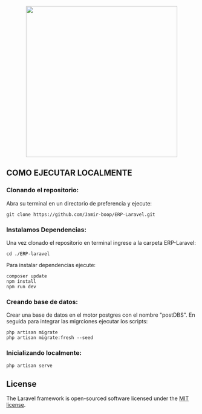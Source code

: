 <p align="center"><a href="https://laravel.com" target="_blank"><img src="https://raw.githubusercontent.com/laravel/art/master/logo-lockup/5%20SVG/2%20CMYK/1%20Full%20Color/laravel-logolockup-cmyk-red.svg" width="400"></a></p>

## COMO EJECUTAR LOCALMENTE

### Clonando el repositorio:
Abra su terminal en un directorio de preferencia y ejecute:

```
git clone https://github.com/Jamir-boop/ERP-Laravel.git
```

### Instalamos Dependencias:
Una vez clonado el repositorio en terminal ingrese a la carpeta ERP-Laravel:
```
cd ./ERP-laravel
```

Para instalar dependencias ejecute:
```
composer update
npm install
npm run dev
```

### Creando base de datos:
Crear una base de datos en el motor postgres con el nombre "postDBS".
En seguida para integrar las migrciones ejecutar los scripts:

```
php artisan migrate
php artisan migrate:fresh --seed
```

### Inicializando localmente:
```
php artisan serve
```

## License

The Laravel framework is open-sourced software licensed under the [MIT license](https://opensource.org/licenses/MIT).
